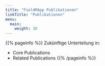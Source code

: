 ```yaml
---
title: "FieldMApp Publikationen"
linkTitle: "Publikationen"
menu:
  main:
    weight: 30
---
```


{{% pageinfo %}}
Zukünftige Unterteilung in:
- Core Publications
- Related Publications
{{% /pageinfo %}}